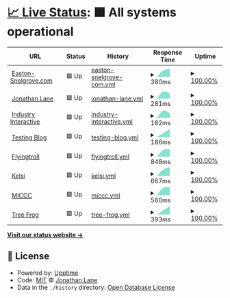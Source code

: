# [📈 Live Status](https://lanej0.github.io/upptime): <!--live status--> **🟩 All systems operational**

<!--start: status pages-->
<!-- This summary is generated by Upptime (https://github.com/upptime/upptime) -->
<!-- Do not edit this manually, your changes will be overwritten -->
<!-- prettier-ignore -->
| URL | Status | History | Response Time | Uptime |
| --- | ------ | ------- | ------------- | ------ |
| <img alt="" src="https://favicons.githubusercontent.com/easton-snelgrove.com" height="13"> [Easton-Snelgrove.com](https://easton-snelgrove.com) | 🟩 Up | [easton-snelgrove-com.yml](https://github.com/lanej0/upptime/commits/master/history/easton-snelgrove-com.yml) | <details><summary><img alt="Response time graph" src="./graphs/easton-snelgrove-com/response-time-week.png" height="20"> 380ms</summary><br><a href="https://lanej0.github.io/upptime/history/easton-snelgrove-com"><img alt="Response time 380" src="https://img.shields.io/endpoint?url=https%3A%2F%2Fraw.githubusercontent.com%2Flanej0%2Fupptime%2Fmaster%2Fapi%2Feaston-snelgrove-com%2Fresponse-time.json"></a><br><a href="https://lanej0.github.io/upptime/history/easton-snelgrove-com"><img alt="24-hour response time 380" src="https://img.shields.io/endpoint?url=https%3A%2F%2Fraw.githubusercontent.com%2Flanej0%2Fupptime%2Fmaster%2Fapi%2Feaston-snelgrove-com%2Fresponse-time-day.json"></a><br><a href="https://lanej0.github.io/upptime/history/easton-snelgrove-com"><img alt="7-day response time 380" src="https://img.shields.io/endpoint?url=https%3A%2F%2Fraw.githubusercontent.com%2Flanej0%2Fupptime%2Fmaster%2Fapi%2Feaston-snelgrove-com%2Fresponse-time-week.json"></a><br><a href="https://lanej0.github.io/upptime/history/easton-snelgrove-com"><img alt="30-day response time 380" src="https://img.shields.io/endpoint?url=https%3A%2F%2Fraw.githubusercontent.com%2Flanej0%2Fupptime%2Fmaster%2Fapi%2Feaston-snelgrove-com%2Fresponse-time-month.json"></a><br><a href="https://lanej0.github.io/upptime/history/easton-snelgrove-com"><img alt="1-year response time 380" src="https://img.shields.io/endpoint?url=https%3A%2F%2Fraw.githubusercontent.com%2Flanej0%2Fupptime%2Fmaster%2Fapi%2Feaston-snelgrove-com%2Fresponse-time-year.json"></a></details> | <details><summary><a href="https://lanej0.github.io/upptime/history/easton-snelgrove-com">100.00%</a></summary><a href="https://lanej0.github.io/upptime/history/easton-snelgrove-com"><img alt="All-time uptime 100.00%" src="https://img.shields.io/endpoint?url=https%3A%2F%2Fraw.githubusercontent.com%2Flanej0%2Fupptime%2Fmaster%2Fapi%2Feaston-snelgrove-com%2Fuptime.json"></a><br><a href="https://lanej0.github.io/upptime/history/easton-snelgrove-com"><img alt="24-hour uptime 100.00%" src="https://img.shields.io/endpoint?url=https%3A%2F%2Fraw.githubusercontent.com%2Flanej0%2Fupptime%2Fmaster%2Fapi%2Feaston-snelgrove-com%2Fuptime-day.json"></a><br><a href="https://lanej0.github.io/upptime/history/easton-snelgrove-com"><img alt="7-day uptime 100.00%" src="https://img.shields.io/endpoint?url=https%3A%2F%2Fraw.githubusercontent.com%2Flanej0%2Fupptime%2Fmaster%2Fapi%2Feaston-snelgrove-com%2Fuptime-week.json"></a><br><a href="https://lanej0.github.io/upptime/history/easton-snelgrove-com"><img alt="30-day uptime 100.00%" src="https://img.shields.io/endpoint?url=https%3A%2F%2Fraw.githubusercontent.com%2Flanej0%2Fupptime%2Fmaster%2Fapi%2Feaston-snelgrove-com%2Fuptime-month.json"></a><br><a href="https://lanej0.github.io/upptime/history/easton-snelgrove-com"><img alt="1-year uptime 100.00%" src="https://img.shields.io/endpoint?url=https%3A%2F%2Fraw.githubusercontent.com%2Flanej0%2Fupptime%2Fmaster%2Fapi%2Feaston-snelgrove-com%2Fuptime-year.json"></a></details>
| <img alt="" src="https://favicons.githubusercontent.com/jonathanlane.ca" height="13"> [Jonathan Lane](https://jonathanlane.ca) | 🟩 Up | [jonathan-lane.yml](https://github.com/lanej0/upptime/commits/master/history/jonathan-lane.yml) | <details><summary><img alt="Response time graph" src="./graphs/jonathan-lane/response-time-week.png" height="20"> 281ms</summary><br><a href="https://lanej0.github.io/upptime/history/jonathan-lane"><img alt="Response time 281" src="https://img.shields.io/endpoint?url=https%3A%2F%2Fraw.githubusercontent.com%2Flanej0%2Fupptime%2Fmaster%2Fapi%2Fjonathan-lane%2Fresponse-time.json"></a><br><a href="https://lanej0.github.io/upptime/history/jonathan-lane"><img alt="24-hour response time 281" src="https://img.shields.io/endpoint?url=https%3A%2F%2Fraw.githubusercontent.com%2Flanej0%2Fupptime%2Fmaster%2Fapi%2Fjonathan-lane%2Fresponse-time-day.json"></a><br><a href="https://lanej0.github.io/upptime/history/jonathan-lane"><img alt="7-day response time 281" src="https://img.shields.io/endpoint?url=https%3A%2F%2Fraw.githubusercontent.com%2Flanej0%2Fupptime%2Fmaster%2Fapi%2Fjonathan-lane%2Fresponse-time-week.json"></a><br><a href="https://lanej0.github.io/upptime/history/jonathan-lane"><img alt="30-day response time 281" src="https://img.shields.io/endpoint?url=https%3A%2F%2Fraw.githubusercontent.com%2Flanej0%2Fupptime%2Fmaster%2Fapi%2Fjonathan-lane%2Fresponse-time-month.json"></a><br><a href="https://lanej0.github.io/upptime/history/jonathan-lane"><img alt="1-year response time 281" src="https://img.shields.io/endpoint?url=https%3A%2F%2Fraw.githubusercontent.com%2Flanej0%2Fupptime%2Fmaster%2Fapi%2Fjonathan-lane%2Fresponse-time-year.json"></a></details> | <details><summary><a href="https://lanej0.github.io/upptime/history/jonathan-lane">100.00%</a></summary><a href="https://lanej0.github.io/upptime/history/jonathan-lane"><img alt="All-time uptime 100.00%" src="https://img.shields.io/endpoint?url=https%3A%2F%2Fraw.githubusercontent.com%2Flanej0%2Fupptime%2Fmaster%2Fapi%2Fjonathan-lane%2Fuptime.json"></a><br><a href="https://lanej0.github.io/upptime/history/jonathan-lane"><img alt="24-hour uptime 100.00%" src="https://img.shields.io/endpoint?url=https%3A%2F%2Fraw.githubusercontent.com%2Flanej0%2Fupptime%2Fmaster%2Fapi%2Fjonathan-lane%2Fuptime-day.json"></a><br><a href="https://lanej0.github.io/upptime/history/jonathan-lane"><img alt="7-day uptime 100.00%" src="https://img.shields.io/endpoint?url=https%3A%2F%2Fraw.githubusercontent.com%2Flanej0%2Fupptime%2Fmaster%2Fapi%2Fjonathan-lane%2Fuptime-week.json"></a><br><a href="https://lanej0.github.io/upptime/history/jonathan-lane"><img alt="30-day uptime 100.00%" src="https://img.shields.io/endpoint?url=https%3A%2F%2Fraw.githubusercontent.com%2Flanej0%2Fupptime%2Fmaster%2Fapi%2Fjonathan-lane%2Fuptime-month.json"></a><br><a href="https://lanej0.github.io/upptime/history/jonathan-lane"><img alt="1-year uptime 100.00%" src="https://img.shields.io/endpoint?url=https%3A%2F%2Fraw.githubusercontent.com%2Flanej0%2Fupptime%2Fmaster%2Fapi%2Fjonathan-lane%2Fuptime-year.json"></a></details>
| <img alt="" src="https://favicons.githubusercontent.com/industryinteractive.co" height="13"> [Industry Interactive](https://industryinteractive.co) | 🟩 Up | [industry-interactive.yml](https://github.com/lanej0/upptime/commits/master/history/industry-interactive.yml) | <details><summary><img alt="Response time graph" src="./graphs/industry-interactive/response-time-week.png" height="20"> 182ms</summary><br><a href="https://lanej0.github.io/upptime/history/industry-interactive"><img alt="Response time 182" src="https://img.shields.io/endpoint?url=https%3A%2F%2Fraw.githubusercontent.com%2Flanej0%2Fupptime%2Fmaster%2Fapi%2Findustry-interactive%2Fresponse-time.json"></a><br><a href="https://lanej0.github.io/upptime/history/industry-interactive"><img alt="24-hour response time 182" src="https://img.shields.io/endpoint?url=https%3A%2F%2Fraw.githubusercontent.com%2Flanej0%2Fupptime%2Fmaster%2Fapi%2Findustry-interactive%2Fresponse-time-day.json"></a><br><a href="https://lanej0.github.io/upptime/history/industry-interactive"><img alt="7-day response time 182" src="https://img.shields.io/endpoint?url=https%3A%2F%2Fraw.githubusercontent.com%2Flanej0%2Fupptime%2Fmaster%2Fapi%2Findustry-interactive%2Fresponse-time-week.json"></a><br><a href="https://lanej0.github.io/upptime/history/industry-interactive"><img alt="30-day response time 182" src="https://img.shields.io/endpoint?url=https%3A%2F%2Fraw.githubusercontent.com%2Flanej0%2Fupptime%2Fmaster%2Fapi%2Findustry-interactive%2Fresponse-time-month.json"></a><br><a href="https://lanej0.github.io/upptime/history/industry-interactive"><img alt="1-year response time 182" src="https://img.shields.io/endpoint?url=https%3A%2F%2Fraw.githubusercontent.com%2Flanej0%2Fupptime%2Fmaster%2Fapi%2Findustry-interactive%2Fresponse-time-year.json"></a></details> | <details><summary><a href="https://lanej0.github.io/upptime/history/industry-interactive">100.00%</a></summary><a href="https://lanej0.github.io/upptime/history/industry-interactive"><img alt="All-time uptime 100.00%" src="https://img.shields.io/endpoint?url=https%3A%2F%2Fraw.githubusercontent.com%2Flanej0%2Fupptime%2Fmaster%2Fapi%2Findustry-interactive%2Fuptime.json"></a><br><a href="https://lanej0.github.io/upptime/history/industry-interactive"><img alt="24-hour uptime 100.00%" src="https://img.shields.io/endpoint?url=https%3A%2F%2Fraw.githubusercontent.com%2Flanej0%2Fupptime%2Fmaster%2Fapi%2Findustry-interactive%2Fuptime-day.json"></a><br><a href="https://lanej0.github.io/upptime/history/industry-interactive"><img alt="7-day uptime 100.00%" src="https://img.shields.io/endpoint?url=https%3A%2F%2Fraw.githubusercontent.com%2Flanej0%2Fupptime%2Fmaster%2Fapi%2Findustry-interactive%2Fuptime-week.json"></a><br><a href="https://lanej0.github.io/upptime/history/industry-interactive"><img alt="30-day uptime 100.00%" src="https://img.shields.io/endpoint?url=https%3A%2F%2Fraw.githubusercontent.com%2Flanej0%2Fupptime%2Fmaster%2Fapi%2Findustry-interactive%2Fuptime-month.json"></a><br><a href="https://lanej0.github.io/upptime/history/industry-interactive"><img alt="1-year uptime 100.00%" src="https://img.shields.io/endpoint?url=https%3A%2F%2Fraw.githubusercontent.com%2Flanej0%2Fupptime%2Fmaster%2Fapi%2Findustry-interactive%2Fuptime-year.json"></a></details>
| <img alt="" src="https://favicons.githubusercontent.com/mytested.com" height="13"> [Testing Blog](http://mytested.com) | 🟩 Up | [testing-blog.yml](https://github.com/lanej0/upptime/commits/master/history/testing-blog.yml) | <details><summary><img alt="Response time graph" src="./graphs/testing-blog/response-time-week.png" height="20"> 186ms</summary><br><a href="https://lanej0.github.io/upptime/history/testing-blog"><img alt="Response time 186" src="https://img.shields.io/endpoint?url=https%3A%2F%2Fraw.githubusercontent.com%2Flanej0%2Fupptime%2Fmaster%2Fapi%2Ftesting-blog%2Fresponse-time.json"></a><br><a href="https://lanej0.github.io/upptime/history/testing-blog"><img alt="24-hour response time 186" src="https://img.shields.io/endpoint?url=https%3A%2F%2Fraw.githubusercontent.com%2Flanej0%2Fupptime%2Fmaster%2Fapi%2Ftesting-blog%2Fresponse-time-day.json"></a><br><a href="https://lanej0.github.io/upptime/history/testing-blog"><img alt="7-day response time 186" src="https://img.shields.io/endpoint?url=https%3A%2F%2Fraw.githubusercontent.com%2Flanej0%2Fupptime%2Fmaster%2Fapi%2Ftesting-blog%2Fresponse-time-week.json"></a><br><a href="https://lanej0.github.io/upptime/history/testing-blog"><img alt="30-day response time 186" src="https://img.shields.io/endpoint?url=https%3A%2F%2Fraw.githubusercontent.com%2Flanej0%2Fupptime%2Fmaster%2Fapi%2Ftesting-blog%2Fresponse-time-month.json"></a><br><a href="https://lanej0.github.io/upptime/history/testing-blog"><img alt="1-year response time 186" src="https://img.shields.io/endpoint?url=https%3A%2F%2Fraw.githubusercontent.com%2Flanej0%2Fupptime%2Fmaster%2Fapi%2Ftesting-blog%2Fresponse-time-year.json"></a></details> | <details><summary><a href="https://lanej0.github.io/upptime/history/testing-blog">100.00%</a></summary><a href="https://lanej0.github.io/upptime/history/testing-blog"><img alt="All-time uptime 100.00%" src="https://img.shields.io/endpoint?url=https%3A%2F%2Fraw.githubusercontent.com%2Flanej0%2Fupptime%2Fmaster%2Fapi%2Ftesting-blog%2Fuptime.json"></a><br><a href="https://lanej0.github.io/upptime/history/testing-blog"><img alt="24-hour uptime 100.00%" src="https://img.shields.io/endpoint?url=https%3A%2F%2Fraw.githubusercontent.com%2Flanej0%2Fupptime%2Fmaster%2Fapi%2Ftesting-blog%2Fuptime-day.json"></a><br><a href="https://lanej0.github.io/upptime/history/testing-blog"><img alt="7-day uptime 100.00%" src="https://img.shields.io/endpoint?url=https%3A%2F%2Fraw.githubusercontent.com%2Flanej0%2Fupptime%2Fmaster%2Fapi%2Ftesting-blog%2Fuptime-week.json"></a><br><a href="https://lanej0.github.io/upptime/history/testing-blog"><img alt="30-day uptime 100.00%" src="https://img.shields.io/endpoint?url=https%3A%2F%2Fraw.githubusercontent.com%2Flanej0%2Fupptime%2Fmaster%2Fapi%2Ftesting-blog%2Fuptime-month.json"></a><br><a href="https://lanej0.github.io/upptime/history/testing-blog"><img alt="1-year uptime 100.00%" src="https://img.shields.io/endpoint?url=https%3A%2F%2Fraw.githubusercontent.com%2Flanej0%2Fupptime%2Fmaster%2Fapi%2Ftesting-blog%2Fuptime-year.json"></a></details>
| <img alt="" src="https://favicons.githubusercontent.com/www.flyingtroll.com" height="13"> [Flyingtroll](https://www.flyingtroll.com) | 🟩 Up | [flyingtroll.yml](https://github.com/lanej0/upptime/commits/master/history/flyingtroll.yml) | <details><summary><img alt="Response time graph" src="./graphs/flyingtroll/response-time-week.png" height="20"> 848ms</summary><br><a href="https://lanej0.github.io/upptime/history/flyingtroll"><img alt="Response time 848" src="https://img.shields.io/endpoint?url=https%3A%2F%2Fraw.githubusercontent.com%2Flanej0%2Fupptime%2Fmaster%2Fapi%2Fflyingtroll%2Fresponse-time.json"></a><br><a href="https://lanej0.github.io/upptime/history/flyingtroll"><img alt="24-hour response time 848" src="https://img.shields.io/endpoint?url=https%3A%2F%2Fraw.githubusercontent.com%2Flanej0%2Fupptime%2Fmaster%2Fapi%2Fflyingtroll%2Fresponse-time-day.json"></a><br><a href="https://lanej0.github.io/upptime/history/flyingtroll"><img alt="7-day response time 848" src="https://img.shields.io/endpoint?url=https%3A%2F%2Fraw.githubusercontent.com%2Flanej0%2Fupptime%2Fmaster%2Fapi%2Fflyingtroll%2Fresponse-time-week.json"></a><br><a href="https://lanej0.github.io/upptime/history/flyingtroll"><img alt="30-day response time 848" src="https://img.shields.io/endpoint?url=https%3A%2F%2Fraw.githubusercontent.com%2Flanej0%2Fupptime%2Fmaster%2Fapi%2Fflyingtroll%2Fresponse-time-month.json"></a><br><a href="https://lanej0.github.io/upptime/history/flyingtroll"><img alt="1-year response time 848" src="https://img.shields.io/endpoint?url=https%3A%2F%2Fraw.githubusercontent.com%2Flanej0%2Fupptime%2Fmaster%2Fapi%2Fflyingtroll%2Fresponse-time-year.json"></a></details> | <details><summary><a href="https://lanej0.github.io/upptime/history/flyingtroll">100.00%</a></summary><a href="https://lanej0.github.io/upptime/history/flyingtroll"><img alt="All-time uptime 100.00%" src="https://img.shields.io/endpoint?url=https%3A%2F%2Fraw.githubusercontent.com%2Flanej0%2Fupptime%2Fmaster%2Fapi%2Fflyingtroll%2Fuptime.json"></a><br><a href="https://lanej0.github.io/upptime/history/flyingtroll"><img alt="24-hour uptime 100.00%" src="https://img.shields.io/endpoint?url=https%3A%2F%2Fraw.githubusercontent.com%2Flanej0%2Fupptime%2Fmaster%2Fapi%2Fflyingtroll%2Fuptime-day.json"></a><br><a href="https://lanej0.github.io/upptime/history/flyingtroll"><img alt="7-day uptime 100.00%" src="https://img.shields.io/endpoint?url=https%3A%2F%2Fraw.githubusercontent.com%2Flanej0%2Fupptime%2Fmaster%2Fapi%2Fflyingtroll%2Fuptime-week.json"></a><br><a href="https://lanej0.github.io/upptime/history/flyingtroll"><img alt="30-day uptime 100.00%" src="https://img.shields.io/endpoint?url=https%3A%2F%2Fraw.githubusercontent.com%2Flanej0%2Fupptime%2Fmaster%2Fapi%2Fflyingtroll%2Fuptime-month.json"></a><br><a href="https://lanej0.github.io/upptime/history/flyingtroll"><img alt="1-year uptime 100.00%" src="https://img.shields.io/endpoint?url=https%3A%2F%2Fraw.githubusercontent.com%2Flanej0%2Fupptime%2Fmaster%2Fapi%2Fflyingtroll%2Fuptime-year.json"></a></details>
| <img alt="" src="https://favicons.githubusercontent.com/kelsilesowski.com" height="13"> [Kelsi](https://kelsilesowski.com) | 🟩 Up | [kelsi.yml](https://github.com/lanej0/upptime/commits/master/history/kelsi.yml) | <details><summary><img alt="Response time graph" src="./graphs/kelsi/response-time-week.png" height="20"> 667ms</summary><br><a href="https://lanej0.github.io/upptime/history/kelsi"><img alt="Response time 667" src="https://img.shields.io/endpoint?url=https%3A%2F%2Fraw.githubusercontent.com%2Flanej0%2Fupptime%2Fmaster%2Fapi%2Fkelsi%2Fresponse-time.json"></a><br><a href="https://lanej0.github.io/upptime/history/kelsi"><img alt="24-hour response time 667" src="https://img.shields.io/endpoint?url=https%3A%2F%2Fraw.githubusercontent.com%2Flanej0%2Fupptime%2Fmaster%2Fapi%2Fkelsi%2Fresponse-time-day.json"></a><br><a href="https://lanej0.github.io/upptime/history/kelsi"><img alt="7-day response time 667" src="https://img.shields.io/endpoint?url=https%3A%2F%2Fraw.githubusercontent.com%2Flanej0%2Fupptime%2Fmaster%2Fapi%2Fkelsi%2Fresponse-time-week.json"></a><br><a href="https://lanej0.github.io/upptime/history/kelsi"><img alt="30-day response time 667" src="https://img.shields.io/endpoint?url=https%3A%2F%2Fraw.githubusercontent.com%2Flanej0%2Fupptime%2Fmaster%2Fapi%2Fkelsi%2Fresponse-time-month.json"></a><br><a href="https://lanej0.github.io/upptime/history/kelsi"><img alt="1-year response time 667" src="https://img.shields.io/endpoint?url=https%3A%2F%2Fraw.githubusercontent.com%2Flanej0%2Fupptime%2Fmaster%2Fapi%2Fkelsi%2Fresponse-time-year.json"></a></details> | <details><summary><a href="https://lanej0.github.io/upptime/history/kelsi">100.00%</a></summary><a href="https://lanej0.github.io/upptime/history/kelsi"><img alt="All-time uptime 100.00%" src="https://img.shields.io/endpoint?url=https%3A%2F%2Fraw.githubusercontent.com%2Flanej0%2Fupptime%2Fmaster%2Fapi%2Fkelsi%2Fuptime.json"></a><br><a href="https://lanej0.github.io/upptime/history/kelsi"><img alt="24-hour uptime 100.00%" src="https://img.shields.io/endpoint?url=https%3A%2F%2Fraw.githubusercontent.com%2Flanej0%2Fupptime%2Fmaster%2Fapi%2Fkelsi%2Fuptime-day.json"></a><br><a href="https://lanej0.github.io/upptime/history/kelsi"><img alt="7-day uptime 100.00%" src="https://img.shields.io/endpoint?url=https%3A%2F%2Fraw.githubusercontent.com%2Flanej0%2Fupptime%2Fmaster%2Fapi%2Fkelsi%2Fuptime-week.json"></a><br><a href="https://lanej0.github.io/upptime/history/kelsi"><img alt="30-day uptime 100.00%" src="https://img.shields.io/endpoint?url=https%3A%2F%2Fraw.githubusercontent.com%2Flanej0%2Fupptime%2Fmaster%2Fapi%2Fkelsi%2Fuptime-month.json"></a><br><a href="https://lanej0.github.io/upptime/history/kelsi"><img alt="1-year uptime 100.00%" src="https://img.shields.io/endpoint?url=https%3A%2F%2Fraw.githubusercontent.com%2Flanej0%2Fupptime%2Fmaster%2Fapi%2Fkelsi%2Fuptime-year.json"></a></details>
| <img alt="" src="https://favicons.githubusercontent.com/mayneislandchamber.ca" height="13"> [MICCC](https://mayneislandchamber.ca) | 🟩 Up | [miccc.yml](https://github.com/lanej0/upptime/commits/master/history/miccc.yml) | <details><summary><img alt="Response time graph" src="./graphs/miccc/response-time-week.png" height="20"> 560ms</summary><br><a href="https://lanej0.github.io/upptime/history/miccc"><img alt="Response time 560" src="https://img.shields.io/endpoint?url=https%3A%2F%2Fraw.githubusercontent.com%2Flanej0%2Fupptime%2Fmaster%2Fapi%2Fmiccc%2Fresponse-time.json"></a><br><a href="https://lanej0.github.io/upptime/history/miccc"><img alt="24-hour response time 560" src="https://img.shields.io/endpoint?url=https%3A%2F%2Fraw.githubusercontent.com%2Flanej0%2Fupptime%2Fmaster%2Fapi%2Fmiccc%2Fresponse-time-day.json"></a><br><a href="https://lanej0.github.io/upptime/history/miccc"><img alt="7-day response time 560" src="https://img.shields.io/endpoint?url=https%3A%2F%2Fraw.githubusercontent.com%2Flanej0%2Fupptime%2Fmaster%2Fapi%2Fmiccc%2Fresponse-time-week.json"></a><br><a href="https://lanej0.github.io/upptime/history/miccc"><img alt="30-day response time 560" src="https://img.shields.io/endpoint?url=https%3A%2F%2Fraw.githubusercontent.com%2Flanej0%2Fupptime%2Fmaster%2Fapi%2Fmiccc%2Fresponse-time-month.json"></a><br><a href="https://lanej0.github.io/upptime/history/miccc"><img alt="1-year response time 560" src="https://img.shields.io/endpoint?url=https%3A%2F%2Fraw.githubusercontent.com%2Flanej0%2Fupptime%2Fmaster%2Fapi%2Fmiccc%2Fresponse-time-year.json"></a></details> | <details><summary><a href="https://lanej0.github.io/upptime/history/miccc">100.00%</a></summary><a href="https://lanej0.github.io/upptime/history/miccc"><img alt="All-time uptime 100.00%" src="https://img.shields.io/endpoint?url=https%3A%2F%2Fraw.githubusercontent.com%2Flanej0%2Fupptime%2Fmaster%2Fapi%2Fmiccc%2Fuptime.json"></a><br><a href="https://lanej0.github.io/upptime/history/miccc"><img alt="24-hour uptime 100.00%" src="https://img.shields.io/endpoint?url=https%3A%2F%2Fraw.githubusercontent.com%2Flanej0%2Fupptime%2Fmaster%2Fapi%2Fmiccc%2Fuptime-day.json"></a><br><a href="https://lanej0.github.io/upptime/history/miccc"><img alt="7-day uptime 100.00%" src="https://img.shields.io/endpoint?url=https%3A%2F%2Fraw.githubusercontent.com%2Flanej0%2Fupptime%2Fmaster%2Fapi%2Fmiccc%2Fuptime-week.json"></a><br><a href="https://lanej0.github.io/upptime/history/miccc"><img alt="30-day uptime 100.00%" src="https://img.shields.io/endpoint?url=https%3A%2F%2Fraw.githubusercontent.com%2Flanej0%2Fupptime%2Fmaster%2Fapi%2Fmiccc%2Fuptime-month.json"></a><br><a href="https://lanej0.github.io/upptime/history/miccc"><img alt="1-year uptime 100.00%" src="https://img.shields.io/endpoint?url=https%3A%2F%2Fraw.githubusercontent.com%2Flanej0%2Fupptime%2Fmaster%2Fapi%2Fmiccc%2Fuptime-year.json"></a></details>
| <img alt="" src="https://favicons.githubusercontent.com/www.treefroggallery.ca" height="13"> [Tree Frog](http://www.treefroggallery.ca) | 🟩 Up | [tree-frog.yml](https://github.com/lanej0/upptime/commits/master/history/tree-frog.yml) | <details><summary><img alt="Response time graph" src="./graphs/tree-frog/response-time-week.png" height="20"> 393ms</summary><br><a href="https://lanej0.github.io/upptime/history/tree-frog"><img alt="Response time 393" src="https://img.shields.io/endpoint?url=https%3A%2F%2Fraw.githubusercontent.com%2Flanej0%2Fupptime%2Fmaster%2Fapi%2Ftree-frog%2Fresponse-time.json"></a><br><a href="https://lanej0.github.io/upptime/history/tree-frog"><img alt="24-hour response time 393" src="https://img.shields.io/endpoint?url=https%3A%2F%2Fraw.githubusercontent.com%2Flanej0%2Fupptime%2Fmaster%2Fapi%2Ftree-frog%2Fresponse-time-day.json"></a><br><a href="https://lanej0.github.io/upptime/history/tree-frog"><img alt="7-day response time 393" src="https://img.shields.io/endpoint?url=https%3A%2F%2Fraw.githubusercontent.com%2Flanej0%2Fupptime%2Fmaster%2Fapi%2Ftree-frog%2Fresponse-time-week.json"></a><br><a href="https://lanej0.github.io/upptime/history/tree-frog"><img alt="30-day response time 393" src="https://img.shields.io/endpoint?url=https%3A%2F%2Fraw.githubusercontent.com%2Flanej0%2Fupptime%2Fmaster%2Fapi%2Ftree-frog%2Fresponse-time-month.json"></a><br><a href="https://lanej0.github.io/upptime/history/tree-frog"><img alt="1-year response time 393" src="https://img.shields.io/endpoint?url=https%3A%2F%2Fraw.githubusercontent.com%2Flanej0%2Fupptime%2Fmaster%2Fapi%2Ftree-frog%2Fresponse-time-year.json"></a></details> | <details><summary><a href="https://lanej0.github.io/upptime/history/tree-frog">100.00%</a></summary><a href="https://lanej0.github.io/upptime/history/tree-frog"><img alt="All-time uptime 100.00%" src="https://img.shields.io/endpoint?url=https%3A%2F%2Fraw.githubusercontent.com%2Flanej0%2Fupptime%2Fmaster%2Fapi%2Ftree-frog%2Fuptime.json"></a><br><a href="https://lanej0.github.io/upptime/history/tree-frog"><img alt="24-hour uptime 100.00%" src="https://img.shields.io/endpoint?url=https%3A%2F%2Fraw.githubusercontent.com%2Flanej0%2Fupptime%2Fmaster%2Fapi%2Ftree-frog%2Fuptime-day.json"></a><br><a href="https://lanej0.github.io/upptime/history/tree-frog"><img alt="7-day uptime 100.00%" src="https://img.shields.io/endpoint?url=https%3A%2F%2Fraw.githubusercontent.com%2Flanej0%2Fupptime%2Fmaster%2Fapi%2Ftree-frog%2Fuptime-week.json"></a><br><a href="https://lanej0.github.io/upptime/history/tree-frog"><img alt="30-day uptime 100.00%" src="https://img.shields.io/endpoint?url=https%3A%2F%2Fraw.githubusercontent.com%2Flanej0%2Fupptime%2Fmaster%2Fapi%2Ftree-frog%2Fuptime-month.json"></a><br><a href="https://lanej0.github.io/upptime/history/tree-frog"><img alt="1-year uptime 100.00%" src="https://img.shields.io/endpoint?url=https%3A%2F%2Fraw.githubusercontent.com%2Flanej0%2Fupptime%2Fmaster%2Fapi%2Ftree-frog%2Fuptime-year.json"></a></details>

<!--end: status pages-->

[**Visit our status website →**](https://lanej0.github.io/upptime)

## 📄 License

- Powered by: [Upptime](https://github.com/upptime/upptime)
- Code: [MIT](./LICENSE) © [Jonathan Lane](http://jonathanlane.ca/)
- Data in the `./history` directory: [Open Database License](https://opendatacommons.org/licenses/odbl/1-0/)
